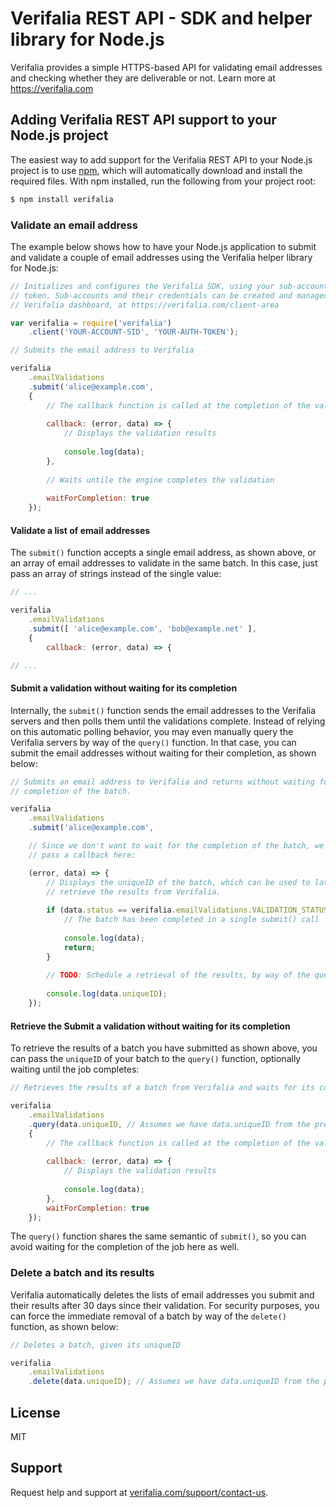 Verifalia REST API - SDK and helper library for Node.js
=======================================================

Verifalia provides a simple HTTPS-based API for validating email addresses and checking whether they are deliverable or not. Learn more at https://verifalia.com

## Adding Verifalia REST API support to your Node.js project ##

The easiest way to add support for the Verifalia REST API to your Node.js project is to use [npm](https://npmjs.org/), which will automatically download and install the required files. With npm installed, run the following from your project root:

```bash
$ npm install verifalia
```

### Validate an email address

The example below shows how to have your Node.js application to submit and validate a couple of email addresses using the Verifalia helper library for Node.js:

```javascript
// Initializes and configures the Verifalia SDK, using your sub-account SID and auth
// token. Sub-accounts and their credentials can be created and managed through the
// Verifalia dashboard, at https://verifalia.com/client-area

var verifalia = require('verifalia')
	.client('YOUR-ACCOUNT-SID', 'YOUR-AUTH-TOKEN');

// Submits the email address to Verifalia

verifalia
	.emailValidations
	.submit('alice@example.com',
	{
		// The callback function is called at the completion of the validation
	
		callback: (error, data) => {
			// Displays the validation results
			
			console.log(data);
		},
		
		// Waits untile the engine completes the validation
		
		waitForCompletion: true
	});
```

#### Validate a list of email addresses

The `submit()` function accepts a single email address, as shown above, or an array of email addresses to validate in the same batch. In this case, just pass an array of strings instead of the single value:

```javascript
// ...

verifalia
	.emailValidations
	.submit([ 'alice@example.com', 'bob@example.net' ],
	{
		callback: (error, data) => {

// ...
```

#### Submit a validation without waiting for its completion

Internally, the `submit()` function sends the email addresses to the Verifalia servers and then polls them until the validations complete.
Instead of relying on this automatic polling behavior, you may even manually query the Verifalia servers by way of the `query()` function. In that case, you can submit the email addresses without waiting for their completion, as shown below:

```javascript
// Submits an email address to Verifalia and returns without waiting for the
// completion of the batch.

verifalia
	.emailValidations
	.submit('alice@example.com',

	// Since we don't want to wait for the completion of the batch, we can just
	// pass a callback here:

	(error, data) => {
		// Displays the uniqueID of the batch, which can be used to later
		// retrieve the results from Verifalia.
		
		if (data.status == verifalia.emailValidations.VALIDATION_STATUS_COMPLETED) {
			// The batch has been completed in a single submit() call
		
			console.log(data);
			return;
		}
		
		// TODO: Schedule a retrieval of the results, by way of the query() function
		
		console.log(data.uniqueID);
	});
```

#### Retrieve the Submit a validation without waiting for its completion

To retrieve the results of a batch you have submitted as shown above, you can pass the `uniqueID` of your batch to the `query()` function, optionally waiting until the job completes:

```javascript
// Retrieves the results of a batch from Verifalia and waits for its completion

verifalia
	.emailValidations
	.query(data.uniqueID, // Assumes we have data.uniqueID from the previous sample
	{
		// The callback function is called at the completion of the validation
	
		callback: (error, data) => {
			// Displays the validation results
			
			console.log(data);
		},
		waitForCompletion: true
	});
```

The `query()` function shares the same semantic of `submit()`, so you can avoid waiting for the completion of the job here as well.

### Delete a batch and its results

Verifalia automatically deletes the lists of email addresses you submit and their results after 30 days since their validation. For security purposes, you can force the immediate removal of a batch by way of the `delete()` function, as shown below:

```javascript
// Deletes a batch, given its uniqueID

verifalia
	.emailValidations
	.delete(data.uniqueID); // Assumes we have data.uniqueID from the previous sample
```

## License

MIT

## Support

Request help and support at [verifalia.com/support/contact-us](https://verifalia.com/support/contact-us).